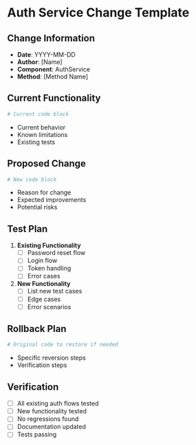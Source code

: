 # Auth Service Change Template

## Change Information
- **Date**: YYYY-MM-DD
- **Author**: [Name]
- **Component**: AuthService
- **Method**: [Method Name]

## Current Functionality
```python
# Current code block
```
- Current behavior
- Known limitations
- Existing tests

## Proposed Change
```python
# New code block
```
- Reason for change
- Expected improvements
- Potential risks

## Test Plan
1. **Existing Functionality**
   - [ ] Password reset flow
   - [ ] Login flow
   - [ ] Token handling
   - [ ] Error cases

2. **New Functionality**
   - [ ] List new test cases
   - [ ] Edge cases
   - [ ] Error scenarios

## Rollback Plan
```python
# Original code to restore if needed
```
- Specific reversion steps
- Verification steps

## Verification
- [ ] All existing auth flows tested
- [ ] New functionality tested
- [ ] No regressions found
- [ ] Documentation updated
- [ ] Tests passing 